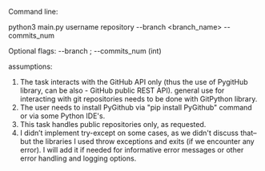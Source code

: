 
Command line:

python3 main.py username repository --branch <branch_name> --commits_num <num> 

Optional flags: --branch ; --commits_num  (int)

assumptions:
1)	The task interacts with the GitHub API only (thus the use of PygitHub library, can be also - GitHub public REST API). general use for interacting with git repositories needs to be done with GitPython library.
2)	The user needs to install PyGithub via "pip install PyGithub" command or via some Python IDE's.
3)	This task handles public repositories only, as requested.
4)	I didn’t implement try-except on some cases, as we didn't discuss that– but the libraries I used throw exceptions and exits (if we encounter any error).  I will add it if needed for informative error messages or other error handling and logging options.

